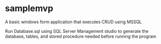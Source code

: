 # samplemvp
A basic windows form application that executes CRUD using MSSQL 

Run Database.sql using SQL Server Management studio to generate the database, tables, and stored procedure needed before running the program

